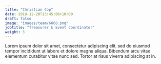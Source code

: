 ```yaml
---
title: "Christian Cop"
date: 2018-12-20T13:45:06+10:00
draft: false
image: "images/team/6060.png"
jobtitle: "Treasurer & Event Coordinator"
weight: 5
---
```


Lorem ipsum dolor sit amet, consectetur adipiscing elit, sed do eiusmod tempor incididunt ut labore et dolore magna aliqua. Bibendum arcu vitae elementum curabitur vitae nunc sed. Tortor at risus viverra adipiscing at in.
